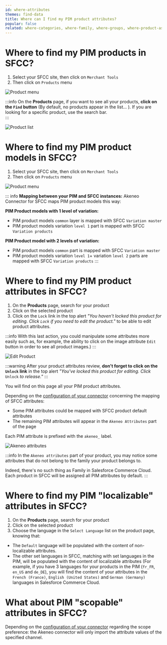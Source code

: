 ```yaml
---
id: where-attributes
themes: find-data
title: Where can I find my PIM product attributes?
popular: false
related: where-categories, where-family, where-groups, where-product-association
---
```


# Where to find my PIM products in SFCC?

1. Select your SFCC site, then click on `Merchant Tools`
2. Then click on `Products` menu

![Product menu](../img/sfcc-where-products.png)

:::info
On the **Products** page, if you want to see all your products, **click on the `Find` button** (By default, no products appear in the list... ).
If you are looking for a specific product, use the search bar.  
:::

![Product list](../img/sfcc-where-products-list.png)

# Where to find my PIM product models in SFCC?

1. Select your SFCC site, then click on `Merchant Tools`
2. Then click on `Products` menu

![Product menu](../img/sfcc-where-products.png)

::: info
**Mapping between your PIM and SFCC instances:**
Akeneo Connector for SFCC maps PIM product models this way:

**PIM Product models with 1 level of variation:**
- PIM product models `common` layer is mapped with SFCC `Variation master`
- PIM product models variation `level 1` part is mapped with SFCC `Variation products`

**PIM Product model with 2 levels of variation:**
- PIM product models `common` part is mapped with SFCC `Variation master`
- PIM product models variation `level 1`+ variation `level 2` parts are mapped with SFCC `Variation products`
:::

# Where to find my PIM product attributes in SFCC?

1. On the **Products** page, search for your product
2. Click on the selected product
3. Click on the `Lock` link in the top alert *"You haven't locked this product for editing. Click `Lock` if you need to edit the product."* to be able to edit product attributes.

:::info
With this last action, you could manipulate some attributes more easily such as, for example, the ability to click on the image attribute `Edit` button in order to see all product images.)
:::

![Edit Product](../img/sfcc-where-edit-product.png)

:::warning
After your product attributes review, **don't forget to click on the `Unlock` link** in the top alert *"You've locked this product for editing. Click* `Unlock` *to release."*
:::

You will find on this page all your PIM product attributes.

Depending on the [configuration of your connector](05-mapping-configuration.html) concerning the mapping of SFCC attributes:
- Some PIM attributes could be mapped with SFCC product default attributes
- The remaining PIM attributes will appear in the `Akeneo Attributes` part of the page

Each PIM attribute is prefixed with the ``akeneo_`` label.

![Akeneo attributes](../img/sfcc-akeneo-attributes.png)

:::info
In the `Akeneo attributes` part of your product, you may notice some attributes that do not belong to the family your product belongs to.

Indeed, there's no such thing as Family in Salesforce Commerce Cloud. Each product in SFCC will be assigned all PIM attributes by default.
:::

# Where to find my PIM "localizable" attributes in SFCC?

1. On the **Products** page, search for your product
2. Click on the selected product
3. Choose the language in the `Select Language` list on the product page, knowing that:
- The `Default` language will be populated with the content of non-localizable attributes.
- The other set languages in SFCC, matching with set languages in the PIM, will be populated with the content of localizable attributes (For example, if you have 3 languages for your products in the PIM (`fr_FR`, `en_US` and `de_DE`), you will find the content of your attributes in the `French (France)`, `English (United States)` and `German (Germany)` languages in Salesforce Commerce Cloud.

# What about PIM "scopable" attributes in SFCC?

Depending on the [configuration of your connector](03-products-filter-configuration.html) regarding the scope preference: the Akeneo connector will only import the attribute values of the specified channel.
